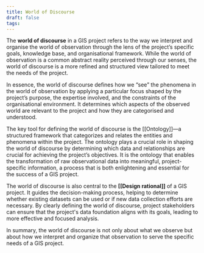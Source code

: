 ```yaml
---
title: World of Discourse
draft: false
tags:
---
```

The **world of discourse** in a GIS project refers to the way we interpret and organise the world of observation through the lens of the project’s specific goals, knowledge base, and organisational framework. While the world of observation is a common abstract reality perceived through our senses, the world of discourse is a more refined and structured view tailored to meet the needs of the project.

In essence, the world of discourse defines how we “see” the phenomena in the world of observation by applying a particular focus shaped by the project’s purpose, the expertise involved, and the constraints of the organisational environment. It determines which aspects of the observed world are relevant to the project and how they are categorised and understood.
  
The key tool for defining the world of discourse is the [[Ontology]]—a structured framework that categorizes and relates the entities and phenomena within the project. The ontology plays a crucial role in shaping the world of discourse by determining which data and relationships are crucial for achieving the project’s objectives. It is the ontology that enables the transformation of raw observational data into meaningful, project-specific information, a process that is both enlightening and essential for the success of a GIS project.

The world of discourse is also central to the **[[Design rational]]** of a GIS project. It guides the decision-making process, helping to determine whether existing datasets can be used or if new data collection efforts are necessary. By clearly defining the world of discourse, project stakeholders can ensure that the project's data foundation aligns with its goals, leading to more effective and focused analysis.


In summary, the world of discourse is not only about what we observe but about how we interpret and organize that observation to serve the specific needs of a GIS project. 
